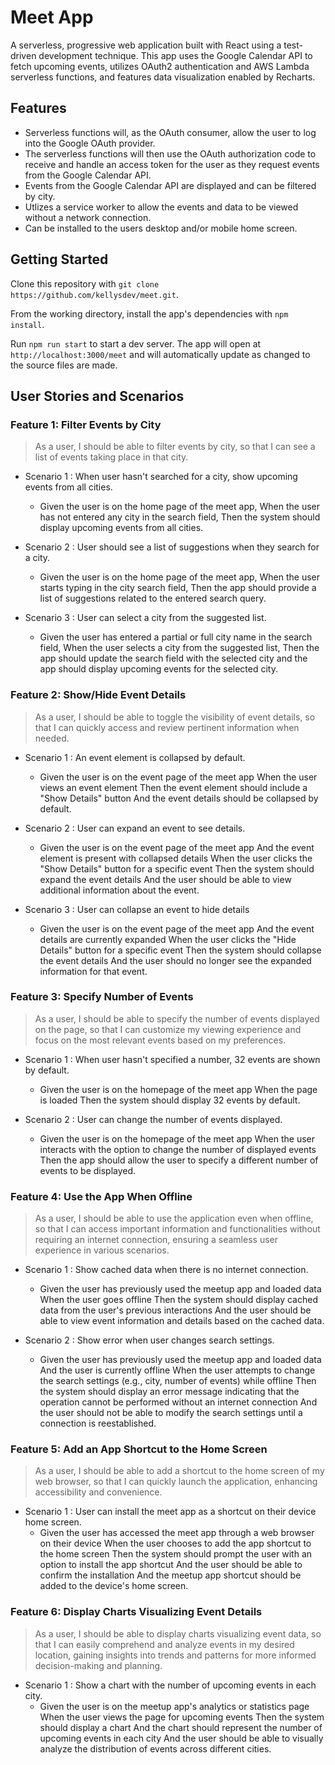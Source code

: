 # Meet App

A serverless, progressive web application built with React using a test-driven development technique.  This app uses the Google Calendar API to fetch upcoming events, utilizes OAuth2 authentication and AWS Lambda serverless functions, and features data visualization enabled by Recharts.

## Features

- Serverless functions will, as the OAuth consumer, allow the user to log into the Google OAuth provider.
- The serverless functions will then use the OAuth authorization code to receive and handle an access token for the user as they request events from the Google Calendar API.
- Events from the Google Calendar API are displayed and can be filtered by city.
- Utlizes a service worker to allow the events and data to be viewed without a network connection.
- Can be installed to the users desktop and/or mobile home screen.

## Getting Started

Clone this repository with `git clone https://github.com/kellysdev/meet.git`.

From the working directory, install the app's dependencies with `npm install`.

Run `npm run start` to start a dev server.  The app will open at `http://localhost:3000/meet` and will automatically update as changed to the source files are made.

## User Stories and Scenarios

### Feature 1: Filter Events by City
>As a user, I should be able to filter events by city, so that I can see a list of events taking place in that city.

- Scenario 1 : When user hasn't searched for a city, show upcoming events from all cities.
  - Given the user is on the home page of the meet app,
When the user has not entered any city in the search field,
Then the system should display upcoming events from all cities.

- Scenario 2 : User should see a list of suggestions when they search for a city.
  - Given the user is on the home page of the meet app,
When the user starts typing in the city search field,
Then the app should provide a list of suggestions related to the entered search query.

- Scenario 3 : User can select a city from the suggested list.
  - Given the user has entered a partial or full city name in the search field,
When the user selects a city from the suggested list,
Then the app should update the search field with the selected city
and the app should display upcoming events for the selected city.

### Feature 2: Show/Hide Event Details
>As a user, I should be able to toggle the visibility of event details, so that I can quickly access and review pertinent information when needed.

- Scenario 1 : An event element is collapsed by default.
  - Given the user is on the event page of the meet app
When the user views an event element
Then the event element should include a "Show Details" button
And the event details should be collapsed by default.

- Scenario 2 : User can expand an event to see details.
  - Given the user is on the event page of the meet app
And the event element is present with collapsed details
When the user clicks the "Show Details" button for a specific event
Then the system should expand the event details
And the user should be able to view additional information about the event.

- Scenario 3 : User can collapse an event to hide details
  - Given the user is on the event page of the meet app
And the event details are currently expanded
When the user clicks the "Hide Details" button for a specific event
Then the system should collapse the event details
And the user should no longer see the expanded information for that event.


### Feature 3: Specify Number of Events
>As a user, I should be able to specify the number of events displayed on the page, so that I can customize my viewing experience and focus on the most relevant events based on my preferences.

- Scenario 1 : When user hasn't specified a number, 32 events are shown by default.
  - Given the user is on the homepage of the meet app
When the page is loaded
Then the system should display 32 events by default.

- Scenario 2 : User can change the number of events displayed.
  - Given the user is on the homepage of the meet app
When the user interacts with the option to change the number of displayed events
Then the app should allow the user to specify a different number of events to be displayed.

### Feature 4: Use the App When Offline
>As a user, I should be able to use the application even when offline, so that I can access important information and functionalities without requiring an internet connection, ensuring a seamless user experience in various scenarios.

- Scenario 1 : Show cached data when there is no internet connection.
  - Given the user has previously used the meetup app and loaded data
When the user goes offline
Then the system should display cached data from the user's previous interactions
And the user should be able to view event information and details based on the cached data.

- Scenario 2 : Show error when user changes search settings.
  - Given the user has previously used the meetup app and loaded data
And the user is currently offline
When the user attempts to change the search settings (e.g., city, number of events) while offline
Then the system should display an error message indicating that the operation cannot be performed without an internet connection
And the user should not be able to modify the search settings until a connection is reestablished.

### Feature 5: Add an App Shortcut to the Home Screen
>As a user, I should be able to add a shortcut to the home screen of my web browser, so that I can quickly launch the application, enhancing accessibility and convenience.

- Scenario 1 : User can install the meet app as a shortcut on their device home screen.
  - Given the user has accessed the meet app through a web browser on their device
When the user chooses to add the app shortcut to the home screen
Then the system should prompt the user with an option to install the app shortcut
And the user should be able to confirm the installation
And the meetup app shortcut should be added to the device's home screen.

### Feature 6: Display Charts Visualizing Event Details
>As a user, I should be able to display charts visualizing event data, so that I can easily comprehend and analyze events in my desired location, gaining insights into trends and patterns for more informed decision-making and planning.

- Scenario 1 : Show a chart with the number of upcoming events in each city.
  - Given the user is on the meetup app's analytics or statistics page
When the user views the page for upcoming events
Then the system should display a chart
And the chart should represent the number of upcoming events in each city
And the user should be able to visually analyze the distribution of events across different cities.
